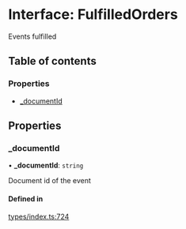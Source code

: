 # Interface: FulfilledOrders

Events fulfilled

## Table of contents

### Properties

- [\_documentId](FulfilledOrders.md#_documentid)

## Properties

### \_documentId

• **\_documentId**: `string`

Document id of the event

#### Defined in

[types/index.ts:724](https://github.com/nevermined-io/react-components/blob/cbb6826/catalog/src/types/index.ts#L724)
